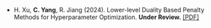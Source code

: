 - H. Xu, <strong>C. Yang</strong>, R. Jiang (2024). Lower-level Duality Based Penalty Methods for Hyperparameter Optimization. <strong>Under Review.</strong> [[PDF]](https://github.com/Lyapunov1999/lyapunov1999.github.io/blob/main/docs/LDPM.pdf)
